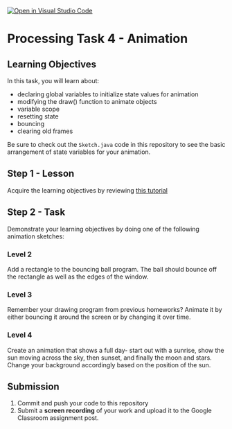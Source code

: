 [![Open in Visual Studio Code](https://classroom.github.com/assets/open-in-vscode-f059dc9a6f8d3a56e377f745f24479a46679e63a5d9fe6f495e02850cd0d8118.svg)](https://classroom.github.com/online_ide?assignment_repo_id=6638591&assignment_repo_type=AssignmentRepo)
# Processing Task 4 - Animation

## Learning Objectives
In this task, you will learn about:
* declaring global variables to initialize state values for animation
* modifying the draw() function to animate objects
* variable scope
* resetting state
* bouncing
* clearing old frames


Be sure to check out the `Sketch.java` code in this repository to see the basic arrangement of state variables for your animation.



## Step 1 - Lesson
Acquire the learning objectives by reviewing [this tutorial](https://happycoding.io/tutorials/processing/animation)

## Step 2 - Task
Demonstrate your learning objectives by doing one of the following animation sketches:

### Level 2
Add a rectangle to the bouncing ball program. The ball should bounce off the rectangle as well as the edges of the window.

### Level 3
Remember your drawing program from previous homeworks? Animate it by either bouncing it around the screen or by changing it over time.

### Level 4
Create an animation that shows a full day- start out with a sunrise, show the sun moving across the sky, then sunset, and finally the moon and stars. Change your background accordingly based on the position of the sun.


## Submission
1. Commit and push your code to this repository
2. Submit a **screen recording** of your work and upload it to the Google Classroom assignment post.
